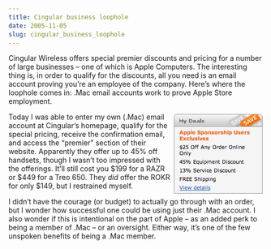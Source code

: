 ```yaml
---
title: Cingular business loophole
date: 2005-11-05
slug: cingular_business_loophole
---
```

<p>Cingular Wireless offers special premier discounts and pricing for a number of large businesses &#8211; one of which is Apple Computers. The interesting thing is, in order to qualify for the discounts, all you need is an email account proving you&#8217;re an employee of the company. Here&#8217;s where the loophole comes in: .Mac email accounts work to prove Apple Store employment.</p>

<p><img src="/assets/img/cingular_premierdeals.jpg" width="180" height="163" alt="" align="right" />Today I was able to enter my own (.Mac) email account at Cingular&#8217;s homepage, qualify for the special pricing, receive the confirmation email, and access the &#8220;premier&#8221; section of their website. Apparently they offer up to 45% off handsets, though I wasn&#8217;t too impressed with the offerings. It&#8217;ll still cost you $199 for a RAZR or $449 for a Treo 650. They <em>did</em> offer the ROKR for only $149, but I restrained myself.</p>

<p>I didn&#8217;t have the courage (or budget) to actually go through with an order, but I wonder how successful one could be using just their .Mac account. I also wonder if this is intentional on the part of Apple &#8211; as an added perk to being a member of .Mac &#8211; or an oversight. Either way, it&#8217;s one of the few unspoken benefits of being a .Mac member.</p>